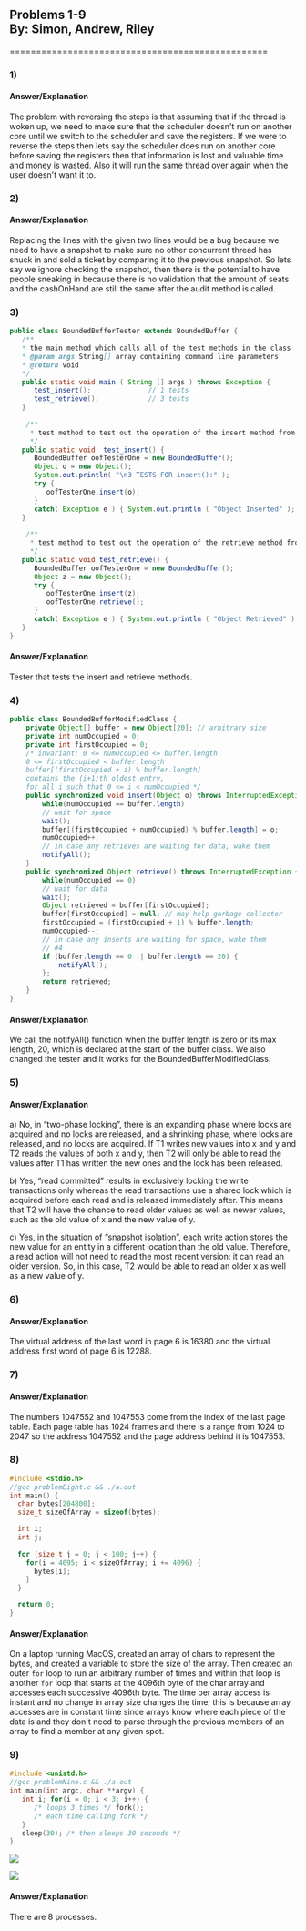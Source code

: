 ## **Problems 1-9** <br> By: Simon, Andrew, Riley

=================================================

### 1)

#### Answer/Explanation

The problem with reversing the steps is that assuming that if the thread is woken up, we need to make sure that the scheduler doesn't run on another core until we switch to the scheduler and save the registers. If we were to reverse the steps then lets say the scheduler does run on another core before saving the registers then that information is lost and valuable time and money is wasted. Also it will run the same thread over again when the user doesn't want it to.

### 2)

#### Answer/Explanation

Replacing the lines with the given two lines would be a bug because we need to have a snapshot to make sure no other concurrent thread has snuck in and sold a ticket by comparing it to the previous snapshot. So lets say we ignore checking the snapshot, then there is the potential to have people sneaking in because there is no validation that the amount of seats and the cashOnHand are still the same after the audit method is called.

### 3)

```java
public class BoundedBufferTester extends BoundedBuffer {
   /**
   * the main method which calls all of the test methods in the class
   * @param args String[] array containing command line parameters
   * @return void
   */
   public static void main ( String [] args ) throws Exception {
      test_insert();              // 1 tests
      test_retrieve();            // 3 tests
   }
     
    /**
     * test method to test out the operation of the insert method from BoundedBuffer
     */
   public static void  test_insert() {
      BoundedBuffer oofTesterOne = new BoundedBuffer();
      Object o = new Object();
      System.out.println( "\n3 TESTS FOR insert():" );
      try { 
         oofTesterOne.insert(o);
      }
      catch( Exception e ) { System.out.println ( "Object Inserted" ); }
   }
  
    /**
     * test method to test out the operation of the retrieve method from BoundedBuffer
     */
   public static void test_retrieve() {
      BoundedBuffer oofTesterOne = new BoundedBuffer();
      Object z = new Object();
      try { 
         oofTesterOne.insert(z);
         oofTesterOne.retrieve();
      }
      catch( Exception e ) { System.out.println ( "Object Retrieved" ); }
   }
}
```

#### Answer/Explanation

Tester that tests the insert and retrieve methods.

### 4)

```java
public class BoundedBufferModifiedClass {
    private Object[] buffer = new Object[20]; // arbitrary size
    private int numOccupied = 0;
    private int firstOccupied = 0;
    /* invariant: 0 <= numOccupied <= buffer.length
    0 <= firstOccupied < buffer.length
    buffer[(firstOccupied + i) % buffer.length]
    contains the (i+1)th oldest entry,
    for all i such that 0 <= i < numOccupied */
    public synchronized void insert(Object o) throws InterruptedException {
        while(numOccupied == buffer.length)
        // wait for space
        wait();
        buffer[(firstOccupied + numOccupied) % buffer.length] = o;
        numOccupied++;
        // in case any retrieves are waiting for data, wake them
        notifyAll();
    }
    public synchronized Object retrieve() throws InterruptedException {
        while(numOccupied == 0)
        // wait for data
        wait();
        Object retrieved = buffer[firstOccupied];
        buffer[firstOccupied] = null; // may help garbage collector
        firstOccupied = (firstOccupied + 1) % buffer.length;
        numOccupied--;
        // in case any inserts are waiting for space, wake them
        // #4
        if (buffer.length == 0 || buffer.length == 20) {
            notifyAll();
        };
        return retrieved;
    }
}
```

#### Answer/Explanation

We call the notifyAll() function when the buffer length is zero or its max length, 20, which is declared at the start of the buffer class. We also changed the tester and it works for the BoundedBufferModifiedClass.

### 5)

#### Answer/Explanation

a) No, in “two-phase locking”, there is an expanding phase where locks are acquired and no locks are released, and a shrinking phase, where locks are released, and no locks are acquired. If T1 writes new values into x and y and T2 reads the values of both x and y, then T2 will only be able to read the values after T1 has written the new ones and the lock has been released.

b) Yes, “read committed” results in exclusively locking the write transactions only whereas the read transactions use a shared lock which is acquired before each read and is released immediately after. This means that T2 will have the chance to read older values as well as newer values, such as the old value of x and the new value of y.

c) Yes, in the situation of “snapshot isolation”, each write action stores the new value for an entity in a different location than the old value. Therefore, a read action will not need to read the most recent version: it can read an older version. So, in this case, T2 would be able to read an older x as well as a new value of y.

### 6)

#### Answer/Explanation

The virtual address of the last word in page 6 is 16380 and the virtual address first word of page 6 is 12288.

### 7)

#### Answer/Explanation

The numbers 1047552 and 1047553 come from the index of the last page table. Each page table has 1024 frames and there is a range from 1024 to 2047 so the address 1047552 and the page address behind it is 1047553.

### 8)

```c
#include <stdio.h>
//gcc problemEight.c && ./a.out
int main() {
  char bytes[204800];
  size_t sizeOfArray = sizeof(bytes);

  int i;
  int j;
  
  for (size_t j = 0; j < 100; j++) {
    for(i = 4095; i < sizeOfArray; i += 4096) {
      bytes[i];
    }
  }

  return 0; 
}
```

#### Answer/Explanation

On a laptop running MacOS, created an array of chars to represent the bytes, and created a variable to store the size of the array.  Then created an outer `for` loop to run an arbitrary number of times and within that loop is another `for` loop that starts at the 4096th byte of the char array and accesses each successive 4096th byte. The time per array access is instant and no change in array size changes the time; this is because array accesses are in constant time since arrays know where each piece of the data is and they don't need to parse through the previous members of an array to find a member at any given spot.

### 9)

```c
#include <unistd.h>
//gcc problemNine.c && ./a.out
int main(int argc, char **argv) {
   int i; for(i = 0; i < 3; i++) {
      /* loops 3 times */ fork();
      /* each time calling fork */
   } 
   sleep(30); /* then sleeps 30 seconds */
}
```

![](consoleListOfProcesses.jpeg)

![](familyTreeOfProcesses.jpeg)

#### Answer/Explanation

There are 8 processes.